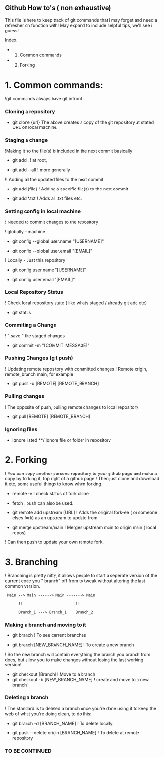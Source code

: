 ## Github How to's ( non exhaustive)

This file is here to keep track of git commands that i may forget and need a refresher on function with! May expand to include helpful tips, we'll see i guess!

Index.
- 1. Common commands
- 2. Forking


# 1. Common commands:
!git commands always have git infront 

### Cloning a repository
- git clone {url}
The above creates a copy of the git repository at stated URL on local machine. 

### Staging a change
!Making it so the file(s) is included in the next commit basically

- git add . 
! at root,

- git add --all 
! more generally 

!! Adding all the updated files to the next commit

- git add {file}
! Adding a specific file(s) to the next commit

- git add *.txt ! Adds all .txt files etc.

### Setting config in local machine
! Needed to commit changes to the repository

! globally - machine

- git config --global user.name "[USERNAME]"

- git config --global user.email "[EMAIL]"

! Locally - Just this repository

- git config user.name "[USERNAME]"

- git config user.email "[EMAIL]"

### Local Repository Status 
! Check local repository state ( like whats staged / already git add etc)
- git status

### Commiting a Change 
! " save " the staged changes
- git commit -m "[COMMIT_MESSAGE]"

### Pushing Changes (git push)
! Updating remote repository with committed changes
! Remote origin, remote_branch main, for example

- git push -u [REMOTE] [REMOTE_BRANCH] 

### Pulling changes
! The opposite of push, pulling remote changes to local repository

- git pull [REMOTE] [REMOTE_BRANCH]

### Ignoring files

* ignore listed
**/ ignore file or folder in repository

# 2. Forking
! You can copy another persons repository to your github page and make a copy by forking it, top right of a github page
! Then just clone and download it etc, some useful things to know when forking.

- remote -v 
! check status of fork clone
- fetch , push can also be used.

- git remote add upstream [URL] 
! Adds the original fork-ee ( or someone elses fork) as an upstream to update from

- git merge upstream/main
! Merges upstream main to origin main ( local repos)

! Can then push to update your own remote fork.

# 3. Branching
! Branching is pretty nifty, it allows people to start a seperate version of the current code you " branch" off from to tweak without altering the last common version.



     Main --> Main ------> Main -------> Main
        
          !!                        !!
        
          Branch_1 ---> Branch_1    Branch_2 
          


### Making a branch and moving to it
- git branch ! To see current branches

-  git branch [NEW_BRANCH_NAME] ! To create a new branch

! So the new branch will contain everything the branch you branch from does, but allow you to make changes without losing the last working version!

- git checkout [Branch] ! Move to a branch
- git checkout -b [NEW_BRANCH_NAME] ! create and move to a new branch!

### Deleting a branch
! The standard is to deleted a branch once you're done using it to keep the web of what you're doing clean, to do this:

- git branch -d [BRANCH_NAME] ! To delete locally. 

- git push --delete origin [BRANCH_NAME] ! To delete at remote repository



### TO BE CONTINUED ###





